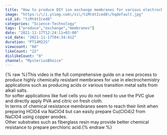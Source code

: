 ```yaml
---
title: "How to produce DIY ion exchange membranes for various electrochemical applications."
image: "https:\/\/i.ytimg.com\/vi\/tiMt4tIced8\/hqdefault.jpg"
vid_id: "tiMt4tIced8"
categories: "Science-Technology"
tags: ["produce","exchange","membranes"]
date: "2021-11-17T12:24:11+03:00"
vid_date: "2021-11-17T04:34:41Z"
duration: "PT14M22S"
viewcount: "68"
likeCount: "22"
dislikeCount: "0"
channel: "MysteriusBhoice"
---
```

{% raw %}This video is the full comprehensive guide on a new process to produce highly chemically resistant membranes for use in electrochemistry applications such as producing acids or various transition metal salts from alkali salts.<br />for softer applications like fuel cells you do not need to use the PVC glue and directly apply PVA and citric on fresh cloth.<br />In terms of chemical resistance membranes seem to reach their limit when preparing HClO4 via NaClO4 but can easily prepare Cu(ClO4)2 from NaClO4 using copper anodes.<br />Other substrates such as fiberglass resin may provide better chemical resistance to prepare perchloric acid.{% endraw %}
